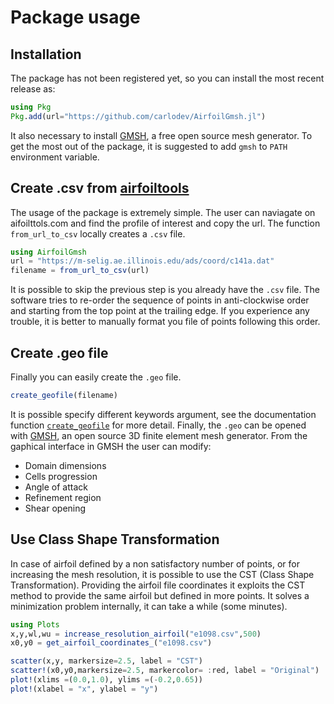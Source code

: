 # Package usage

## Installation
The package has not been registered yet, so you can install the most recent release as:
```julia
using Pkg
Pkg.add(url="https://github.com/carlodev/AirfoilGmsh.jl")
```
It also necessary to install [GMSH](https://gmsh.info/), a free open source mesh generator. To get the most out of the package, it is suggested to add `gmsh` to `PATH` environment variable.

## Create .csv from [airfoiltools](http://airfoiltools.com/) 
The usage of the package is extremely simple.
The user can naviagate on aifoilttols.com and find the profile of interest and copy the url.
The function `from_url_to_csv` locally creates a `.csv` file.
```julia
using AirfoilGmsh
url = "https://m-selig.ae.illinois.edu/ads/coord/c141a.dat"
filename = from_url_to_csv(url)
```

It is possible to skip the previous step is you already have the `.csv` file.
The software tries to re-order the sequence of points in anti-clockwise order and starting from the top point at the trailing edge. If you experience any trouble, it is better to manually format you file of points following this order.

## Create .geo file
Finally you can easily create the `.geo` file.

```julia
create_geofile(filename)
```
It is possible specify different keywords argument, see the documentation function [`create_geofile`](@ref) for more detail.
Finally, the `.geo` can be opened with [GMSH](https://gmsh.info/), an open source 3D finite element mesh generator. From the gaphical interface in GMSH the user can modify:
- Domain dimensions
- Cells progression
- Angle of attack
- Refinement region
- Shear opening

## Use Class Shape Transformation
In case of airfoil defined by a non satisfactory number of points, or for increasing the mesh resolution, it is possible to use the CST (Class Shape Transformation).
Providing the airfoil file coordinates it exploits the CST method to provide the same airfoil but defined in more points. It solves a minimization problem internally, it can take a while (some minutes).
```julia
using Plots
x,y,wl,wu = increase_resolution_airfoil("e1098.csv",500)
x0,y0 = get_airfoil_coordinates_("e1098.csv")

scatter(x,y, markersize=2.5, label = "CST")
scatter!(x0,y0,markersize=2.5, markercolor= :red, label = "Original")
plot!(xlims =(0.0,1.0), ylims =(-0.2,0.65))
plot!(xlabel = "x", ylabel = "y")
```


